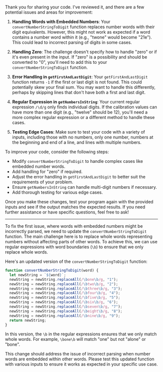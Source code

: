 Thank you for sharing your code. I've reviewed it, and there are a few potential issues and areas for improvement:

1. **Handling Words with Embedded Numbers**: Your `convertNumberStringToDigit` function replaces number words with their digit equivalents. However, this might not work as expected if a word contains a number word within it (e.g., "twone" would become "21e"). This could lead to incorrect parsing of digits in some cases.

2. **Handling Zero**: The challenge doesn't specify how to handle "zero" or if it's even present in the input. If "zero" is a possibility and should be converted to "0", you'll need to add this to your `convertNumberStringToDigit` function.

3. **Error Handling in `getFirstAndLastDigit`**: Your `getFirstAndLastDigit` function returns `-1` if the first or last digit is not found. This could potentially skew your final sum. You may want to handle this differently, perhaps by skipping lines that don't have both a first and last digit.

4. **Regular Expression in `getNumbersInString`**: Your current regular expression `/\d/g` only finds individual digits. If the calibration values can have more than one digit (e.g., "twelve" should be 12), you'll need a more complex regular expression or a different method to handle these cases.

5. **Testing Edge Cases**: Make sure to test your code with a variety of inputs, including those with no numbers, only one number, numbers at the beginning and end of a line, and lines with multiple numbers.

To improve your code, consider the following steps:
- Modify `convertNumberStringToDigit` to handle complex cases like embedded number words.
- Add handling for "zero" if required.
- Adjust the error handling in `getFirstAndLastDigit` to better suit the requirements of your problem.
- Ensure `getNumbersInString` can handle multi-digit numbers if necessary.
- Add thorough testing for various edge cases.

Once you make these changes, test your program again with the provided inputs and see if the output matches the expected results. If you need further assistance or have specific questions, feel free to ask!

---
To fix the first issue, where words with embedded numbers might be incorrectly parsed, we need to update the `convertNumberStringToDigit` function. The main challenge here is to replace whole words representing numbers without affecting parts of other words. To achieve this, we can use regular expressions with word boundaries (`\b`) to ensure that we only replace whole words.

Here's an updated version of the `convertNumberStringToDigit` function:

```javascript
function convertNumberStringToDigit(word) {
  let newString = `${word}`;
  newString = newString.replaceAll(/\bone\b/g, "1");
  newString = newString.replaceAll(/\btwo\b/g, "2");
  newString = newString.replaceAll(/\bthree\b/g, "3");
  newString = newString.replaceAll(/\bfour\b/g, "4");
  newString = newString.replaceAll(/\bfive\b/g, "5");
  newString = newString.replaceAll(/\bsix\b/g, "6");
  newString = newString.replaceAll(/\bseven\b/g, "7");
  newString = newString.replaceAll(/\beight\b/g, "8");
  newString = newString.replaceAll(/\bnine\b/g, "9");
  return newString;
}
```

In this version, the `\b` in the regular expressions ensures that we only match whole words. For example, `\bone\b` will match "one" but not "alone" or "bone".

This change should address the issue of incorrect parsing when number words are embedded within other words. Please test this updated function with various inputs to ensure it works as expected in your specific use case.